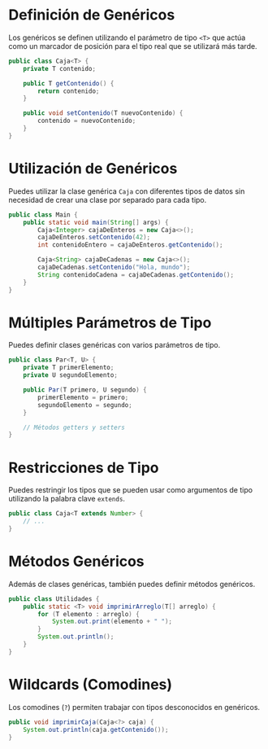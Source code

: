 # Definición de Genéricos
Los genéricos se definen utilizando el parámetro de tipo `<T>` que actúa como un marcador de posición para el tipo real que se utilizará más tarde.

```java
public class Caja<T> {
    private T contenido;

    public T getContenido() {
        return contenido;
    }

    public void setContenido(T nuevoContenido) {
        contenido = nuevoContenido;
    }
}
```

# Utilización de Genéricos
Puedes utilizar la clase genérica `Caja` con diferentes tipos de datos sin necesidad de crear una clase por separado para cada tipo.

```java
public class Main {
    public static void main(String[] args) {
        Caja<Integer> cajaDeEnteros = new Caja<>();
        cajaDeEnteros.setContenido(42);
        int contenidoEntero = cajaDeEnteros.getContenido();

        Caja<String> cajaDeCadenas = new Caja<>();
        cajaDeCadenas.setContenido("Hola, mundo");
        String contenidoCadena = cajaDeCadenas.getContenido();
    }
}
```

# Múltiples Parámetros de Tipo
Puedes definir clases genéricas con varios parámetros de tipo.

```java
public class Par<T, U> {
    private T primerElemento;
    private U segundoElemento;

    public Par(T primero, U segundo) {
        primerElemento = primero;
        segundoElemento = segundo;
    }

    // Métodos getters y setters
}
```

# Restricciones de Tipo
Puedes restringir los tipos que se pueden usar como argumentos de tipo utilizando la palabra clave `extends`.

```java
public class Caja<T extends Number> {
    // ...
}
```

# Métodos Genéricos
Además de clases genéricas, también puedes definir métodos genéricos.

```java
public class Utilidades {
    public static <T> void imprimirArreglo(T[] arreglo) {
        for (T elemento : arreglo) {
            System.out.print(elemento + " ");
        }
        System.out.println();
    }
}
```

# Wildcards (Comodines)
Los comodines (`?`) permiten trabajar con tipos desconocidos en genéricos.

```java
public void imprimirCaja(Caja<?> caja) {
    System.out.println(caja.getContenido());
}
```

